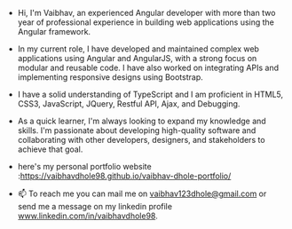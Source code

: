 - Hi, I'm Vaibhav, an experienced Angular developer with more than two year of professional experience in building web applications using the Angular framework.

- In my current role, I have developed and maintained complex web applications using Angular and AngularJS, with a strong focus on modular and reusable code. I have also worked on integrating APIs and implementing responsive designs using Bootstrap.
- I have a solid understanding of TypeScript and I am proficient in HTML5, CSS3, JavaScript, JQuery, Restful API, Ajax, and Debugging.
 
- As a quick learner, I'm always looking to expand my knowledge and skills. I'm passionate about developing high-quality software and collaborating with other developers, designers, and stakeholders to achieve that goal.
- here's my personal portfolio website :https://vaibhavdhole98.github.io/vaibhav-dhole-portfolio/

- 📫 To reach me you can mail me on vaibhav123dhole@gmail.com or send me a message on my linkedin profile www.linkedin.com/in/vaibhavdhole98.

